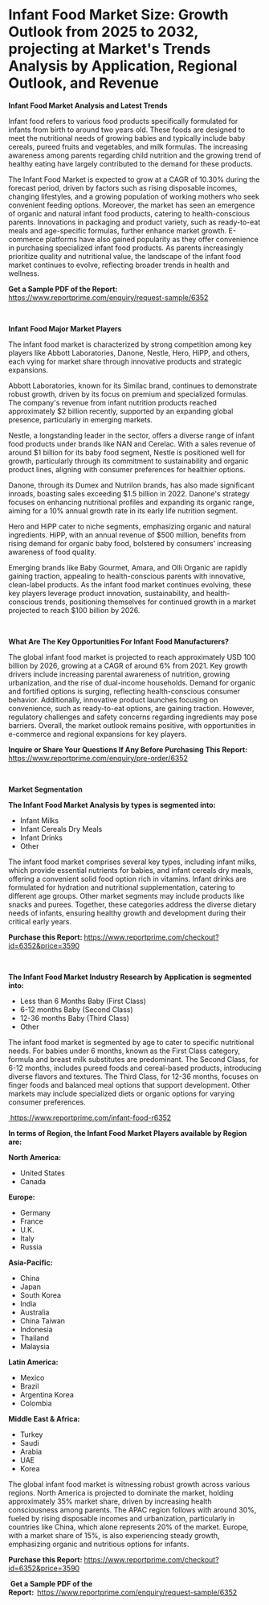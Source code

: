 <p><h1>Infant Food Market Size: Growth Outlook from 2025 to 2032, projecting at Market's Trends Analysis by Application, Regional Outlook, and Revenue</h1></p><p><strong>Infant Food Market Analysis and Latest Trends</strong></p>
<p><p>Infant food refers to various food products specifically formulated for infants from birth to around two years old. These foods are designed to meet the nutritional needs of growing babies and typically include baby cereals, pureed fruits and vegetables, and milk formulas. The increasing awareness among parents regarding child nutrition and the growing trend of healthy eating have largely contributed to the demand for these products.</p><p>The Infant Food Market is expected to grow at a CAGR of 10.30% during the forecast period, driven by factors such as rising disposable incomes, changing lifestyles, and a growing population of working mothers who seek convenient feeding options. Moreover, the market has seen an emergence of organic and natural infant food products, catering to health-conscious parents. Innovations in packaging and product variety, such as ready-to-eat meals and age-specific formulas, further enhance market growth. E-commerce platforms have also gained popularity as they offer convenience in purchasing specialized infant food products. As parents increasingly prioritize quality and nutritional value, the landscape of the infant food market continues to evolve, reflecting broader trends in health and wellness.</p></p>
<p><strong>Get a Sample PDF of the Report:&nbsp;</strong> <a href="https://www.reportprime.com/enquiry/request-sample/6352?utm_campaign=4560&utm_medium=2&utm_source=Github&utm_content=ia&utm_term=15052025&utm_id=infant-food">https://www.reportprime.com/enquiry/request-sample/6352</a></p>
<p>&nbsp;</p>
<p><strong>Infant Food Major Market Players</strong></p>
<p><p>The infant food market is characterized by strong competition among key players like Abbott Laboratories, Danone, Nestle, Hero, HiPP, and others, each vying for market share through innovative products and strategic expansions. </p><p>Abbott Laboratories, known for its Similac brand, continues to demonstrate robust growth, driven by its focus on premium and specialized formulas. The company's revenue from infant nutrition products reached approximately $2 billion recently, supported by an expanding global presence, particularly in emerging markets.</p><p>Nestle, a longstanding leader in the sector, offers a diverse range of infant food products under brands like NAN and Cerelac. With a sales revenue of around $1 billion for its baby food segment, Nestle is positioned well for growth, particularly through its commitment to sustainability and organic product lines, aligning with consumer preferences for healthier options.</p><p>Danone, through its Dumex and Nutrilon brands, has also made significant inroads, boasting sales exceeding $1.5 billion in 2022. Danone's strategy focuses on enhancing nutritional profiles and expanding its organic range, aiming for a 10% annual growth rate in its early life nutrition segment.</p><p>Hero and HiPP cater to niche segments, emphasizing organic and natural ingredients. HiPP, with an annual revenue of $500 million, benefits from rising demand for organic baby food, bolstered by consumers’ increasing awareness of food quality.</p><p>Emerging brands like Baby Gourmet, Amara, and Olli Organic are rapidly gaining traction, appealing to health-conscious parents with innovative, clean-label products. As the infant food market continues evolving, these key players leverage product innovation, sustainability, and health-conscious trends, positioning themselves for continued growth in a market projected to reach $100 billion by 2026.</p></p>
<p>&nbsp;</p>
<p><strong>What Are The Key Opportunities For Infant Food Manufacturers?</strong></p>
<p><p>The global infant food market is projected to reach approximately USD 100 billion by 2026, growing at a CAGR of around 6% from 2021. Key growth drivers include increasing parental awareness of nutrition, growing urbanization, and the rise of dual-income households. Demand for organic and fortified options is surging, reflecting health-conscious consumer behavior. Additionally, innovative product launches focusing on convenience, such as ready-to-eat options, are gaining traction. However, regulatory challenges and safety concerns regarding ingredients may pose barriers. Overall, the market outlook remains positive, with opportunities in e-commerce and regional expansions for key players.</p></p>
<p><strong>Inquire or Share Your Questions If Any Before Purchasing This Report:</strong> <a href="https://www.reportprime.com/enquiry/pre-order/6352?utm_campaign=4560&utm_medium=2&utm_source=Github&utm_content=ia&utm_term=15052025&utm_id=infant-food">https://www.reportprime.com/enquiry/pre-order/6352</a></p>
<p>&nbsp;</p>
<p><strong>Market Segmentation</strong></p>
<p><strong>The Infant Food Market Analysis by types is segmented into:</strong></p>
<p><ul><li>Infant Milks</li><li>Infant Cereals Dry Meals</li><li>Infant Drinks</li><li>Other</li></ul></p>
<p><p>The infant food market comprises several key types, including infant milks, which provide essential nutrients for babies, and infant cereals dry meals, offering a convenient solid food option rich in vitamins. Infant drinks are formulated for hydration and nutritional supplementation, catering to different age groups. Other market segments may include products like snacks and purees. Together, these categories address the diverse dietary needs of infants, ensuring healthy growth and development during their critical early years.</p></p>
<p><strong>Purchase this Report:&nbsp;</strong><a href="https://www.reportprime.com/checkout?id=6352&price=3590&utm_campaign=4560&utm_medium=2&utm_source=Github&utm_content=ia&utm_term=15052025&utm_id=infant-food">https://www.reportprime.com/checkout?id=6352&price=3590</a></p>
<p>&nbsp;</p>
<p><strong>The Infant Food Market Industry Research by Application is segmented into:</strong></p>
<p><ul><li>Less than 6 Months Baby (First Class)</li><li>6-12 months Baby (Second Class)</li><li>12-36 months Baby (Third Class)</li><li>Other</li></ul></p>
<p><p>The infant food market is segmented by age to cater to specific nutritional needs. For babies under 6 months, known as the First Class category, formula and breast milk substitutes are predominant. The Second Class, for 6-12 months, includes pureed foods and cereal-based products, introducing diverse flavors and textures. The Third Class, for 12-36 months, focuses on finger foods and balanced meal options that support development. Other markets may include specialized diets or organic options for varying consumer preferences.</p></p>
<p><a href="https://www.reportprime.com/infant-food-r6352?utm_campaign=4560&utm_medium=2&utm_source=Github&utm_content=ia&utm_term=15052025&utm_id=infant-food">&nbsp;https://www.reportprime.com/infant-food-r6352</a></p>
<p><strong>In terms of Region, the Infant Food Market Players available by Region are:</strong></p>
<p>
    <p> <strong> North America: </strong>
        <ul>
            <li>United States</li>
            <li>Canada</li>
        </ul>
        </p> 
    <p> <strong> Europe: </strong>
        <ul>
            <li>Germany</li>
            <li>France</li>
            <li>U.K.</li>
            <li>Italy</li>
            <li>Russia</li>
        </ul>
        </p> 
    <p> <strong> Asia-Pacific: </strong>
        <ul>
            <li>China</li>
            <li>Japan</li>
            <li>South Korea</li>
            <li>India</li>
            <li>Australia</li>
            <li>China Taiwan</li>
            <li>Indonesia</li>
            <li>Thailand</li>
            <li>Malaysia</li>
        </ul>
        </p> 
    <p> <strong> Latin America: </strong>
        <ul>
            <li>Mexico</li>
            <li>Brazil</li>
            <li>Argentina Korea</li>
            <li>Colombia</li>
        </ul>
        </p> 
    <p> <strong> Middle East & Africa: </strong>
        <ul>
            <li>Turkey</li>
            <li>Saudi</li>
            <li>Arabia</li>
            <li>UAE</li>
            <li>Korea</li>
        </ul>
    </p>
    </p>
<p><p>The global infant food market is witnessing robust growth across various regions. North America is projected to dominate the market, holding approximately 35% market share, driven by increasing health consciousness among parents. The APAC region follows with around 30%, fueled by rising disposable incomes and urbanization, particularly in countries like China, which alone represents 20% of the market. Europe, with a market share of 15%, is also experiencing steady growth, emphasizing organic and nutritious options for infants.</p></p>
<p><strong>Purchase this Report: </strong><a href="https://www.reportprime.com/checkout?id=6352&price=3590&utm_campaign=4560&utm_medium=2&utm_source=Github&utm_content=ia&utm_term=15052025&utm_id=infant-food">https://www.reportprime.com/checkout?id=6352&price=3590</a></p>
<p>&nbsp;<strong>Get a Sample PDF of the Report:&nbsp;&nbsp;</strong><a href="https://www.reportprime.com/enquiry/request-sample/6352?utm_campaign=4560&utm_medium=2&utm_source=Github&utm_content=ia&utm_term=15052025&utm_id=infant-food">https://www.reportprime.com/enquiry/request-sample/6352</a></p>
<p><strong></strong></p>
<p><p></p><p></p><p></p></p>